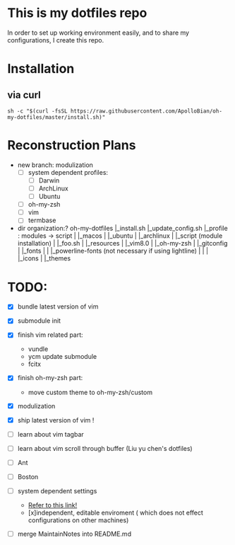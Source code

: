 # This is my dotfiles repo
In order to set up working environment easily, and to share my configurations, I create this repo.

# Installation
## via curl

```shell
sh -c "$(curl -fsSL https://raw.githubusercontent.com/ApolloBian/oh-my-dotfiles/master/install.sh)"
```

# Reconstruction Plans
 - new branch: modulization
    - [ ] system dependent profiles:
        - [ ] Darwin 
        - [ ] ArchLinux
        - [ ] Ubuntu
    - [ ] oh-my-zsh
    - [ ] vim
    - [ ] termbase

 - dir organization:?
    oh-my-dotfiles
    |_install.sh
    |_update_config.sh
    |_profile : modules -> script
    | |_macos
    | |_ubuntu
    | |_archlinux
    |
    |_script (module installation)
    | |_foo.sh
    |
    |_resources
    | |_vim8.0
    | |_oh-my-zsh
    | |_gitconfig    
    | |_fonts
    | | |_powerline-fonts (not necessary if using lightline)
    | | 
    | |_icons
    | |_themes



# TODO:
 - [x] bundle latest version of vim
 - [x] submodule init
 - [x] finish vim related part:
    - vundle
    - ycm update submodule
    - fcitx
 - [x] finish oh-my-zsh part:
    - move custom theme to oh-my-zsh/custom
 - [x] modulization
 - [x] ship latest version of vim !

 - [ ] learn about vim tagbar
 - [ ] learn about vim scroll through buffer (Liu yu chen's dotfiles)
 - [ ] Ant
 - [ ] Boston
 - [ ] system dependent settings
    - [Refer to this link!](https://github.com/Leoyzen/dotfiles)
    - [x]independent, editable enviroment ( which does not effect configurations on other machines)
 - [ ] merge MaintainNotes into README.md
